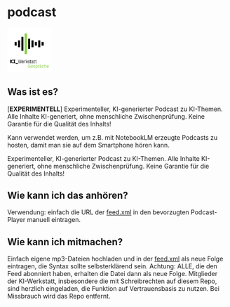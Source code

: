 # podcast

<img src="https://github.com/HTW-Berlin-KI-Werkstatt/podcast/blob/7bd8c75a7f741c4f37f074d774e055fa8626cc8f/cover.png" width="20%" alt="Podcast Cover" tyle="box-shadow: 0 0 20px rgba(0,0,0,0.3); border-radius: 10px;">


## Was ist es?

[**EXPERIMENTELL**] Experimenteller, KI-generierter Podcast zu KI-Themen. Alle Inhalte KI-generiert, ohne menschliche Zwischenprüfung. Keine Garantie für die Qualität des Inhalts!

Kann verwendet werden, um z.B. mit NotebookLM erzeugte Podcasts zu hosten, damit man sie auf dem Smartphone hören kann. 

Experimenteller, KI-generierter Podcast zu KI-Themen. Alle Inhalte KI-generiert, ohne menschliche Zwischenprüfung. Keine Garantie für die Qualität des Inhalts! 

## Wie kann ich das anhören?

Verwendung: einfach die URL der [feed.xml](https://raw.githubusercontent.com/HTW-Berlin-KI-Werkstatt/podcast/refs/heads/main/feed.xml) in den bevorzugten Podcast-Player manuell eintragen. 

## Wie kann ich mitmachen?

Einfach eigene mp3-Dateien hochladen und in der [feed.xml](https://github.com/HTW-Berlin-KI-Werkstatt/podcast/blob/main/feed.xml) als neue Folge eintragen, die Syntax sollte selbsterklärend sein. Achtung: ALLE, die den Feed abonniert haben, erhalten die Datei dann als neue Folge. Mitglieder der KI-Werkstatt, insbesondere die mit Schreibrechten auf diesem Repo, sind herzlich eingeladen, die Funktion auf Vertrauensbasis zu nutzen. Bei Missbrauch wird das Repo entfernt.
